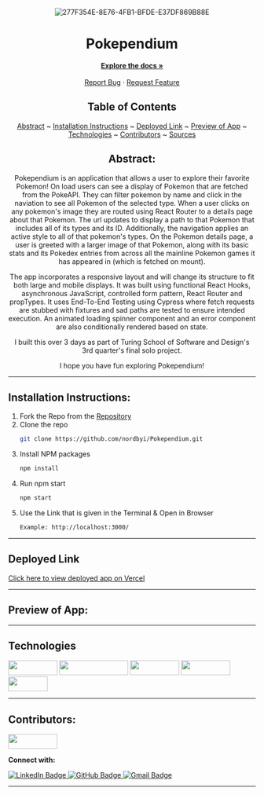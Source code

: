 <div align="center">

![277F354E-8E76-4FB1-BFDE-E37DF869B88E](https://user-images.githubusercontent.com/82419988/223166267-ed8db831-587e-41d1-b3ec-9b646b882325.png)

  
# Pokependium
  


</div>

  <p align="center">
    <a href="https://github.com/nordbyi/Pokependium"><strong>Explore the docs »</strong></a>
    <br />
    <br />
    <a href="https://github.com/nordbyi/Pokependium/issues">Report Bug</a>
    ·
    <a href="https://github.com/nordbyi/Pokependium/issues">Request Feature</a>
  </p>

</div>

<div align="center">

## Table of Contents

[Abstract](#abstract) ~
[Installation Instructions](#installation-instructions) ~
[Deployed Link](#deployed-link) ~
[Preview of App](#preview-of-app) ~
[Technologies](#technologies) ~
[Contributors](#contributors) ~
[Sources](#sources)

</div>

<div align="center">

## Abstract:

[//]: <> (Briefly describe what you built and its features. What problem is the app solving? How does this application solve that problem?)

Pokependium is an application that allows a user to explore their favorite Pokemon!  On load users can see a display of Pokemon that are fetched from the PokeAPI. They can filter pokemon by name and click in the naviation to see all Pokemon of the selected type.  When a user clicks on any pokemon's image they are routed using React Router to a details page about that Pokemon.  The url updates to display a path to that Pokemon that includes all of its types and its ID.  Additionally, the navigation applies an active style to all of that pokemon's types.  On the Pokemon details page, a user is greeted with a larger image of that Pokemon, along with its basic stats and its Pokedex entries from across all the mainline Pokemon games it has appeared in (which is fetched on mount). 

The app incorporates a responsive layout and will change its structure to fit both large and mobile displays. It was built using functional React Hooks, asynchronous JavaScript, controlled form pattern, React Router and propTypes. It uses End-To-End Testing using Cypress where fetch requests are stubbed with fixtures and sad paths are tested to ensure intended execution.  An animated loading spinner component and an error component are also conditionally rendered based on state. 

I built this over 3 days as part of Turing School of Software and Design's 3rd quarter's final solo project.

I hope you have fun exploring Pokependium!

 
  
</div>

---

## Installation Instructions:

[//]: <> (What steps does a person have to take to get your app cloned down and running?)

1. Fork the Repo from the [Repository](https://github.com/nordbyi/Pokependium)
2. Clone the repo
   ```sh
   git clone https://github.com/nordbyi/Pokependium.git
   ```
3. Install NPM packages
   ```sh
   npm install
   ```
4. Run npm start
   ```sh
   npm start
   ```
5. Use the Link that is given in the Terminal & Open in Browser
   ```sh
   Example: http://localhost:3000/
   ```

---
  
## Deployed Link

[Click here to view deployed app on Vercel](https://pokependium-2.vercel.app/)

---

## Preview of App:
[//]: <> (Provide ONE gif or screenshot of your application - choose the "coolest" piece of functionality to show off.)

 
 <!-- ![ezgif com-video-to-gif](https://user-images.githubusercontent.com/113261334/221386610-b01bd089-a587-49bf-bd4d-c2ef6916606f.gif) -->


  

---

## Technologies

<div>
  <img src="https://img.shields.io/badge/-react-333333?logo=react&style=for-the-badge" width="100" height="30"/>
  <img src="https://img.shields.io/badge/-react%20router-f44250?logo=react%20router&logoColor=white&style=for-the-badge" width="140" height="30"/>
  <img src="https://img.shields.io/badge/-cypress-007780?logo=cypress&logoColor=white&style=for-the-badge" width="100" height="30"/>
  <img src="https://img.shields.io/badge/-CSS3-315780?logo=css3&style=for-the-badge" width="100" height="30"/>
  <img src="https://img.shields.io/badge/-npm-c12127?logo=npm&logoColor=white&style=for-the-badge" width="80"  height="30"/>
</div>

---

## Contributors:

[//]: <> (Who worked on this application? Link to their GitHubs.)

<div>
  <img src="https://img.shields.io/badge/-Ian%20Nordby-B2AC88" height="30" width="100">
  <p><strong>Connect with:</strong></p>
  <a href="https://www.linkedin.com/in/iannordby/"> 
    <img src="https://img.shields.io/badge/LinkedIn-blue?style=for-the-badge&logo=linkedin&logoColor=white" alt="LinkedIn Badge"/>
  </a>
  <a href="https://github.com/nordbyi">
    <img src="https://img.shields.io/badge/-github-black?style=for-the-badge&logo=github&logoColor=white" alt="GitHub Badge">
  </a>
  <a href="mailto: ian.c.nordby@gmail.com">
    <img src="https://img.shields.io/badge/-gmail-red?style=for-the-badge&logo=gmail&logoColor=white" alt="Gmail Badge">
  </a>

---
